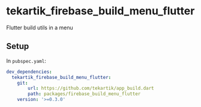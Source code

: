 # tekartik_firebase_build_menu_flutter

Flutter build utils in a menu

## Setup

In `pubspec.yaml`:

```yaml
dev_dependencies:
  tekartik_firebase_build_menu_flutter:
    git: 
        url: https://github.com/tekartik/app_build.dart
        path: packages/firebase_build_menu_flutter
    version: '>=0.3.0'
```

